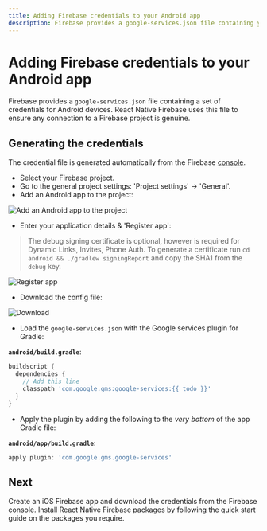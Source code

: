 ```yaml
---
title: Adding Firebase credentials to your Android app
description: Firebase provides a google-services.json file containing your Firebase project credentials. Learn how to add this to your React Native project.
---
```


# Adding Firebase credentials to your Android app

Firebase provides a `google-services.json` file containing a set of credentials for Android devices. React Native Firebase uses this file
to ensure any connection to a Firebase project is genuine. 

## Generating the credentials

The credential file is generated automatically from the Firebase [console](https://console.firebase.google.com/).

- Select your Firebase project.
- Go to the general project settings: 'Project settings' -> 'General'.
- Add an Android app to the project:

![Add an Android app to the project](https://prismic-io.s3.amazonaws.com/invertase%2F5efac24d-9551-4667-8ce7-2d6d4e5910f3_screenshot+2019-05-07+at+10.43.40.png)

- Enter your application details & 'Register app':

> The debug signing certificate is optional, however is required for Dynamic Links, Invites, Phone Auth. To generate a certificate run `cd android && ./gradlew signingReport` and copy the SHA1 from the `debug` key.  

![Register app](https://prismic-io.s3.amazonaws.com/invertase%2F3ea8d102-0fa8-4a5e-bbb4-938f5955800e_screenshot+2019-05-07+at+11.00.01.png)

- Download the config file:

![Download](https://prismic-io.s3.amazonaws.com/invertase%2F3bd36734-a2a7-46c7-aca5-a7b007c4ec35_screenshot+2019-05-07+at+10.48.12.png)

- Load the `google-services.json` with the Google services plugin for Gradle:

**`android/build.gradle`**:
```groovy
buildscript {
  dependencies {
    // Add this line
    classpath 'com.google.gms:google-services:{{ todo }}'
  }
}
```

- Apply the plugin by adding the following to the *very bottom* of the app Gradle file:

**`android/app/build.gradle`**:
```groovy
apply plugin: 'com.google.gms.google-services'
```

## Next

<Grid>
	<Block
		title="New Projects"
		to="/quick-start/ios-firebase-credentials"
        icon="phone_iphone"
        color="#2196F3"
	>
		Create an iOS Firebase app and download the credentials from the Firebase console.
  	</Block>
	<Block
		title="Install React Native Firebase packages"
		to="/v6"
		icon="check"
		color="#43a047"
	>
		Install React Native Firebase packages by following the quick start guide on
		the packages you require.
  	</Block>
</Grid>
